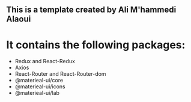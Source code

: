 ## This is a template created by Ali M'hammedi Alaoui

# It contains the following packages:

- Redux and React-Redux
- Axios
- React-Router and React-Router-dom
- @materieal-ui/core
- @materieal-ui/icons
- @materieal-ui/lab
